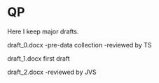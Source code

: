 # QP

Here I keep major drafts.

draft_0.docx
	-pre-data collection
	-reviewed by TS

draft_1.docx
	first draft

draft_2.docx
	-reviewed by JVS
	
